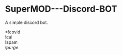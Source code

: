 # SuperMOD---Discord-BOT
A simple discord bot.

*!covid <country><br>
!cal <arithmetic><br>
!spam <count> <message><br>
*!purge <count>*
